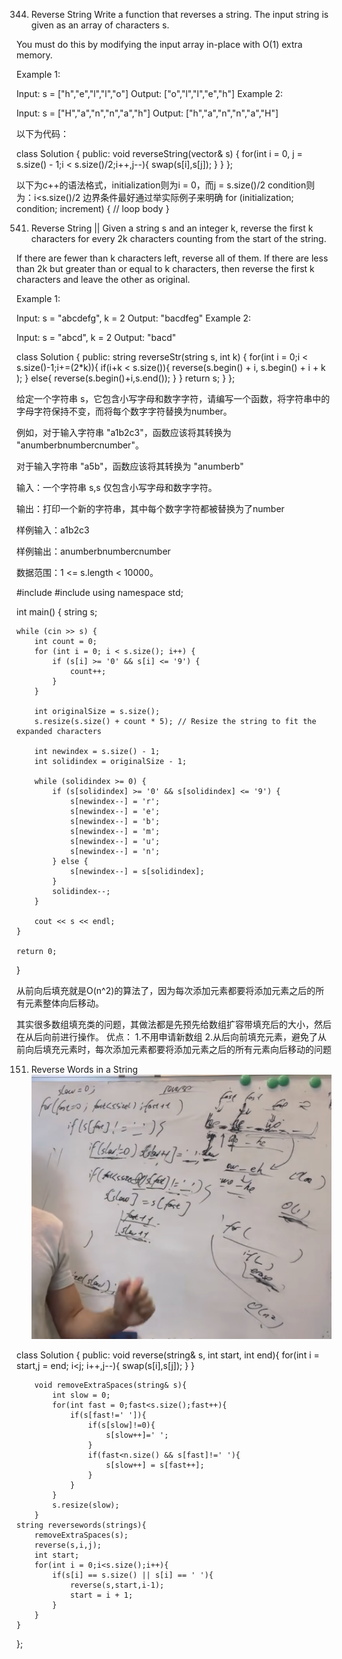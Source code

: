 344. Reverse String
Write a function that reverses a string. The input string is given as an array of characters s.

You must do this by modifying the input array in-place with O(1) extra memory.

Example 1:

Input: s = ["h","e","l","l","o"]
Output: ["o","l","l","e","h"]
Example 2:

Input: s = ["H","a","n","n","a","h"]
Output: ["h","a","n","n","a","H"]
 
以下为代码：

class Solution {
public:
    void reverseString(vector<char>& s) {
        for(int i = 0, j = s.size() - 1;i < s.size()/2;i++,j--){
            swap(s[i],s[j]);
        }
    }
};

以下为c++的语法格式，initialization则为i = 0，而j = s.size()/2
condition则为：i<s.size()/2  边界条件最好通过举实际例子来明确
for (initialization; condition; increment) {
    // loop body
}

541. Reverse String ||
Given a string s and an integer k, reverse the first k characters for every 2k characters counting from the start of the string.

If there are fewer than k characters left, reverse all of them. If there are less than 2k but greater than or equal to k characters, then reverse the first k characters and leave the other as original.

Example 1:

Input: s = "abcdefg", k = 2
Output: "bacdfeg"
Example 2:

Input: s = "abcd", k = 2
Output: "bacd"

class Solution {
public:
    string reverseStr(string s, int k) {
        for(int i = 0;i < s.size()-1;i+=(2*k)){
            if(i+k < s.size()){
                reverse(s.begin() + i, s.begin() + i + k );
            }
            else{
                reverse(s.begin()+i,s.end());
            }
        }
    return s;
    }
};



给定一个字符串 s，它包含小写字母和数字字符，请编写一个函数，将字符串中的字母字符保持不变，而将每个数字字符替换为number。

例如，对于输入字符串 "a1b2c3"，函数应该将其转换为 "anumberbnumbercnumber"。

对于输入字符串 "a5b"，函数应该将其转换为 "anumberb"

输入：一个字符串 s,s 仅包含小写字母和数字字符。

输出：打印一个新的字符串，其中每个数字字符都被替换为了number

样例输入：a1b2c3

样例输出：anumberbnumbercnumber

数据范围：1 <= s.length < 10000。

#include <iostream>
#include <string>
using namespace std;

int main() {
    string s;
    
    while (cin >> s) {
        int count = 0;
        for (int i = 0; i < s.size(); i++) {
            if (s[i] >= '0' && s[i] <= '9') {
                count++;
            }
        }
        
        int originalSize = s.size();
        s.resize(s.size() + count * 5); // Resize the string to fit the expanded characters
        
        int newindex = s.size() - 1;
        int solidindex = originalSize - 1;

        while (solidindex >= 0) {
            if (s[solidindex] >= '0' && s[solidindex] <= '9') {
                s[newindex--] = 'r';
                s[newindex--] = 'e';
                s[newindex--] = 'b';
                s[newindex--] = 'm';
                s[newindex--] = 'u';
                s[newindex--] = 'n';
            } else {
                s[newindex--] = s[solidindex];
            }
            solidindex--;
        }
        
        cout << s << endl; 
    }
    
    return 0;
}


从前向后填充就是O(n^2)的算法了，因为每次添加元素都要将添加元素之后的所有元素整体向后移动。

其实很多数组填充类的问题，其做法都是先预先给数组扩容带填充后的大小，然后在从后向前进行操作。
优点：
1.不用申请新数组
2.从后向前填充元素，避免了从前向后填充元素时，每次添加元素都要将添加元素之后的所有元素向后移动的问题

151. Reverse Words in a String
![Alt text](image-13.png)
<!-- Given an input string s, reverse the order of the words.

A word is defined as a sequence of non-space characters. The words in s will be separated by at least one space.

Return a string of the words in reverse order concatenated by a single space.

Note that s may contain leading or trailing spaces or multiple spaces between two words. The returned string should only have a single space separating the words. Do not include any extra spaces.

Example 1:

Input: s = "the_sky_is_blue"
Output: "blue_is_sky_the"
Example 2:

Input: s = "__hello_world  "
Output: "world_hello"
Explanation: Your reversed string should not contain leading or trailing spaces.
Example 3:

Input: s = "a_good___example"
Output: "example_good_a"
Explanation: You need to reduce multiple spaces between two words to a single space in the reversed string. -->

class Solution {
public:
        void reverse(string& s, int start, int end){
            for(int i = start,j = end; i<j; i++,j--){
                swap(s[i],s[j]);
            }
        }

        void removeExtraSpaces(string& s){
            int slow = 0;
            for(int fast = 0;fast<s.size();fast++){
                if(s[fast!=' ']){
                    if(s[slow]!=0){
                        s[slow++]=' ';
                    }
                    if(fast<n.size() && s[fast]!=' '){
                        s[slow++] = s[fast++];
                    }
                }
            }
            s.resize(slow);
        }   
    string reversewords(strings){
        removeExtraSpaces(s);
        reverse(s,i,j);
        int start;
        for(int i = 0;i<s.size();i++){
            if(s[i] == s.size() || s[i] == ' '){
                reverse(s,start,i-1);
                start = i + 1;
            }
        }
    }
};